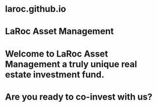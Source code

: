 # laroc.github.io
# LaRoc Asset Management

# Welcome to LaRoc Asset Management a truly unique real estate investment fund. 
# Are you ready to co-invest with us?
